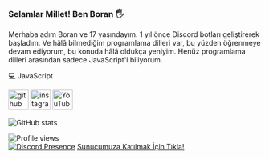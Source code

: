 ### Selamlar Millet! Ben Boran 🖐

Merhaba adım Boran ve 17 yaşındayım. 1 yıl önce Discord botları geliştirerek başladım. Ve hâlâ bilmediğim programlama dilleri var, bu yüzden öğrenmeye devam ediyorum, bu konuda hâlâ oldukça yeniyim. Henüz programlama dilleri arasından sadece JavaScript'i biliyorum.

💻 JavaScript

[<img src='https://cdn.jsdelivr.net/npm/simple-icons@3.0.1/icons/github.svg' alt='github' height='40'>](https://github.com/matthejs)  [<img src='https://cdn.jsdelivr.net/npm/simple-icons@3.0.1/icons/instagram.svg' alt='instagram' height='40'>](https://www.instagram.com/borangkdn/)  [<img src='https://cdn.jsdelivr.net/npm/simple-icons@3.0.1/icons/youtube.svg' alt='YouTube' height='40'>](https://www.youtube.com/channel/UCZ0DgL77TQFNMwmnbvG8cuw)

![GitHub stats](https://github-readme-stats.vercel.app/api?username=BoranGkdn&show_icons=true)  

![Profile views](https://gpvc.arturio.dev/BoranGkdn)  
[![Discord Presence](https://lanyard-profile-readme.vercel.app/api/796263552771817472?hideDiscrim=true)](https://discord.com/users/239330400223232000)
[Sunucumuza Katılmak İçin Tıkla!](https://discord.gg/BoranGkdn) 

